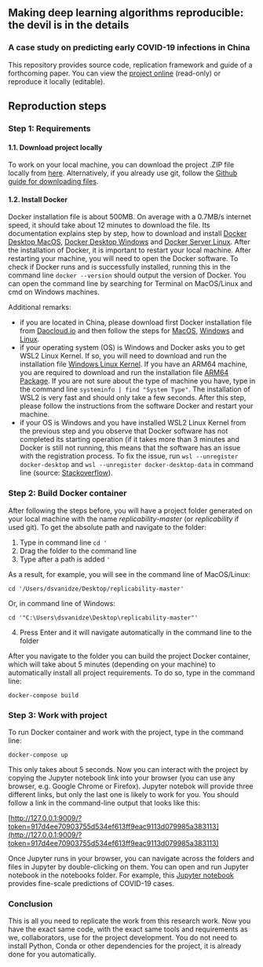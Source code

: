 ## Making deep learning algorithms reproducible: the devil is in the details
### A case study on predicting early COVID-19 infections in China

This repository provides source code, replication framework and guide of a forthcoming paper. You can view the [project online](http://c100-159.cloud.gwdg.de:9009/lab/tree/notebooks/main.ipynb?token=7cf55c2887d81e8ea8da627112d0753e4b4fc79345f121fc) (read-only) or reproduce it locally (editable).


## Reproduction steps

### Step 1: Requirements

#### 1.1. Download project locally
To work on your local machine, you can download the project .ZIP file locally from [here](https://github.com/dsvanidze/replicability/archive/refs/heads/master.zip). Alternatively, if you already use git, follow the [Github guide for downloading files](https://docs.github.com/en/enterprise/2.13/user/articles/cloning-a-repository).

#### 1.2. Install Docker
Docker installation file is about 500MB. On average with a 0.7MB/s internet speed, it should take about 12 minutes to download the file. Its documentation explains step by step, how to download and install [Docker Desktop MacOS](https://docs.docker.com/docker-for-mac/install/), [Docker Desktop Windows](https://docs.docker.com/docker-for-windows/install/) and [Docker Server Linux](https://docs.docker.com/engine/install/#server). After the installation of Docker, it is important to restart your local machine. After restarting your machine, you will need to open the Docker software. To check if Docker runs and is successfully installed, running this in the command line `docker --version` should output the version of Docker. You can open the command line by searching for Terminal on MacOS/Linux and cmd on Windows machines.

Additional remarks:
* if you are located in China, please download first Docker installation file from [Daocloud.io](http://get.daocloud.io/#install-docker-for-mac-windows) and then follow the steps for [MacOS](https://docs.docker.com/docker-for-mac/install/), [Windows](https://docs.docker.com/docker-for-windows/install/) and [Linux](https://docs.docker.com/engine/install/).
* if your operating system (OS) is Windows and Docker asks you to get WSL2 Linux Kernel. If so, you will need to download and run the installation file [Windows Linux Kernel](https://wslstorestorage.blob.core.windows.net/wslblob/wsl_update_x64.msi). If you have an ARM64 machine, you are required to download and run the installation file [ARM64 Package](https://wslstorestorage.blob.core.windows.net/wslblob/wsl_update_arm64.msi). If you are not sure about the type of machine you have, type in the command line `systeminfo | find "System Type"`. The installation of WSL2 is very fast and should only take a few seconds. After this step, please follow the instructions from the software Docker and restart your machine.
* if your OS is Windows and you have installed WSL2 Linux Kernel from the previous step and you observe that Docker software has not completed its starting operation (if it takes more than 3 minutes and Docker is still not running, this means that the software has an issue with the registration process. To fix the issue, run `wsl --unregister docker-desktop` and `wsl --unregister docker-desktop-data` in command line (source: [Stackoverflow](https://stackoverflow.com/a/62495664/6072503)).

### Step 2: Build Docker container
After following the steps before, you will have a project folder generated on your local machine with the name *replicability-master* (or *replicability* if used git). To get the absolute path and navigate to the folder:
1. Type in command line `cd '`
1. Drag the folder to the command line
1. Type after a path is added `'`

As a result, for example, you will see in the command line of MacOS/Linux:

`cd '/Users/dsvanidze/Desktop/replicability-master'`

Or, in command line of Windows:

`cd '"C:\Users\dsvanidze\Desktop\replicability-master"'`

4. Press Enter and it will navigate automatically in the command line to the folder

After you  navigate to  the folder you can build the project Docker container, which will take about 5 minutes (depending on your machine) to automatically install all project requirements. To do so, type in the command line:

`docker-compose build`

### Step 3: Work with project
To run Docker container and work with the project, type in the command line:

`docker-compose up`

This only takes about 5 seconds. Now you can interact with the project by copying the Jupyter notebook link into your browser (you can use any browser, e.g. Google Chrome or Firefox). Jupyter notebok will provide three different links, but only the last one is likely to work for you. You should follow a link in the command-line output that looks like this:

[http://127.0.0.1:9009/?token=917d4ee70903755d534ef613ff9eac9113d079985a383113](http://127.0.0.1:9009/?token=917d4ee70903755d534ef613ff9eac9113d079985a383113)

Once Jupyter runs in your browser, you can navigate across the folders and files in Jupyter by double-clicking on them. You can open and run Jupyter notebook in the notebooks folder. For example, this [Jupyter notebook](http://127.0.0.1:9009/lab/tree/notebooks/predictions/generate-fine-scale-features.ipynb) provides fine-scale predictions of COVID-19 cases.

### Conclusion

This is all you need to replicate the work from this research work. Now you have the exact same code, with the exact same tools and requirements as we, collaborators, use for the project development. You do not need to install Python, Conda or other dependencies for the project, it is already done for you automatically.
